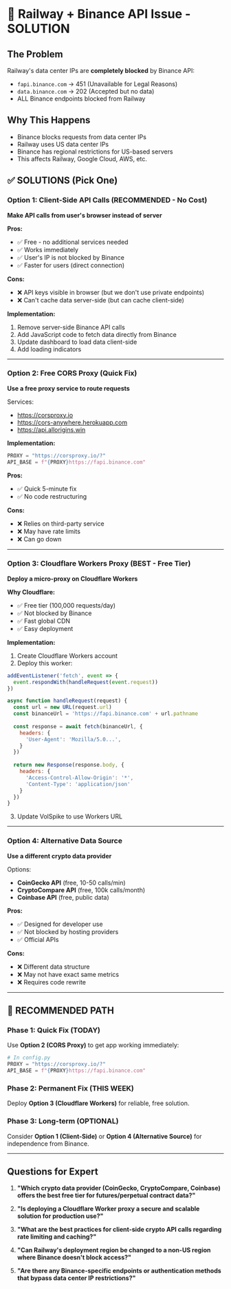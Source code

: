 # 🚨 Railway + Binance API Issue - SOLUTION

## The Problem
Railway's data center IPs are **completely blocked** by Binance API:
- `fapi.binance.com` → 451 (Unavailable for Legal Reasons)
- `data.binance.com` → 202 (Accepted but no data)
- ALL Binance endpoints blocked from Railway

## Why This Happens
- Binance blocks requests from data center IPs
- Railway uses US data center IPs
- Binance has regional restrictions for US-based servers
- This affects Railway, Google Cloud, AWS, etc.

## ✅ SOLUTIONS (Pick One)

### Option 1: Client-Side API Calls (RECOMMENDED - No Cost)
**Make API calls from user's browser instead of server**

**Pros:**
- ✅ Free - no additional services needed
- ✅ Works immediately
- ✅ User's IP is not blocked by Binance
- ✅ Faster for users (direct connection)

**Cons:**
- ❌ API keys visible in browser (but we don't use private endpoints)
- ❌ Can't cache data server-side (but can cache client-side)

**Implementation:**
1. Remove server-side Binance API calls
2. Add JavaScript code to fetch data directly from Binance
3. Update dashboard to load data client-side
4. Add loading indicators

---

### Option 2: Free CORS Proxy (Quick Fix)
**Use a free proxy service to route requests**

Services:
- https://corsproxy.io
- https://cors-anywhere.herokuapp.com
- https://api.allorigins.win

**Implementation:**
```python
PROXY = "https://corsproxy.io/?"
API_BASE = f"{PROXY}https://fapi.binance.com"
```

**Pros:**
- ✅ Quick 5-minute fix
- ✅ No code restructuring

**Cons:**
- ❌ Relies on third-party service
- ❌ May have rate limits
- ❌ Can go down

---

### Option 3: Cloudflare Workers Proxy (BEST - Free Tier)
**Deploy a micro-proxy on Cloudflare Workers**

**Why Cloudflare:**
- ✅ Free tier (100,000 requests/day)
- ✅ Not blocked by Binance
- ✅ Fast global CDN
- ✅ Easy deployment

**Implementation:**
1. Create Cloudflare Workers account
2. Deploy this worker:
```javascript
addEventListener('fetch', event => {
  event.respondWith(handleRequest(event.request))
})

async function handleRequest(request) {
  const url = new URL(request.url)
  const binanceUrl = 'https://fapi.binance.com' + url.pathname
  
  const response = await fetch(binanceUrl, {
    headers: {
      'User-Agent': 'Mozilla/5.0...',
    }
  })
  
  return new Response(response.body, {
    headers: {
      'Access-Control-Allow-Origin': '*',
      'Content-Type': 'application/json'
    }
  })
}
```
3. Update VolSpike to use Workers URL

---

### Option 4: Alternative Data Source
**Use a different crypto data provider**

Options:
- **CoinGecko API** (free, 10-50 calls/min)
- **CryptoCompare API** (free, 100k calls/month)
- **Coinbase API** (free, public data)

**Pros:**
- ✅ Designed for developer use
- ✅ Not blocked by hosting providers
- ✅ Official APIs

**Cons:**
- ❌ Different data structure
- ❌ May not have exact same metrics
- ❌ Requires code rewrite

---

## 🎯 RECOMMENDED PATH

### Phase 1: Quick Fix (TODAY)
Use **Option 2 (CORS Proxy)** to get app working immediately:
```python
# In config.py
PROXY = "https://corsproxy.io/?"
API_BASE = f"{PROXY}https://fapi.binance.com"
```

### Phase 2: Permanent Fix (THIS WEEK)
Deploy **Option 3 (Cloudflare Workers)** for reliable, free solution.

### Phase 3: Long-term (OPTIONAL)
Consider **Option 1 (Client-Side)** or **Option 4 (Alternative Source)** for independence from Binance.

---

## Questions for Expert

1. **"Which crypto data provider (CoinGecko, CryptoCompare, Coinbase) offers the best free tier for futures/perpetual contract data?"**

2. **"Is deploying a Cloudflare Worker proxy a secure and scalable solution for production use?"**

3. **"What are the best practices for client-side crypto API calls regarding rate limiting and caching?"**

4. **"Can Railway's deployment region be changed to a non-US region where Binance doesn't block access?"**

5. **"Are there any Binance-specific endpoints or authentication methods that bypass data center IP restrictions?"**

